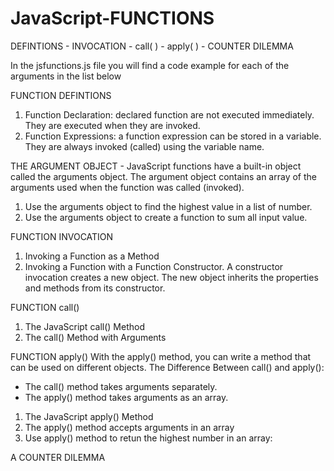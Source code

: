 # JavaScript-FUNCTIONS
DEFINTIONS - INVOCATION - call( ) - apply( ) - COUNTER DILEMMA

In the jsfunctions.js file you will find a code example for each of the arguments in the list below

FUNCTION DEFINTIONS
1. Function Declaration: declared function are not executed immediately. 
They are executed when they are invoked.
2. Function Expressions: a function expression can be stored in a variable.
They are always invoked (called) using the variable name.

THE ARGUMENT OBJECT - JavaScript functions have a built-in object called the arguments object.
The argument object contains an array of the arguments used when the function was called (invoked).
1. Use the arguments object to find the highest value in a list of number.
2. Use the arguments object to create a function to sum all input value.

FUNCTION INVOCATION
1. Invoking a Function as a Method
2. Invoking a Function with a Function Constructor. A constructor invocation creates a new object. 
The new object inherits the properties and methods from its constructor.

FUNCTION call()
1. The JavaScript call() Method
2. The call() Method with Arguments

FUNCTION apply()
With the apply() method, you can write a method that can be used on different objects.
The Difference Between call() and apply():
 - The call() method takes arguments separately.
 - The apply() method takes arguments as an array.
1. The JavaScript apply() Method
2. The apply() method accepts arguments in an array
3. Use apply() method to retun the highest number in an array:

A COUNTER DILEMMA

